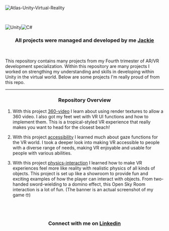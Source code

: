 
![Atlas-Unity-Virtual-Reality](https://github.com/user-attachments/assets/c728f518-217b-4487-b9e0-d484314d365d)

<br>

![Unity](https://img.shields.io/badge/unity-%23000000.svg?style=for-the-badge&logo=unity&logoColor=white)![C#](https://img.shields.io/badge/c%23-%23239120.svg?style=for-the-badge&logo=csharp&logoColor=white)

<h3><p align="center">
All projects were managed and developed by me <a href="https://github.com/Srixx24/">Jackie</a>
</h3></p>

<br>

This repository contains many projects from my Fourth trimester of AR/VR development specialization. Within this repository are many projects I worked on strengthing my understanding and skills in developing within Unity in the virtual world. Below are some projects I'm really proud of from this repo.

---
<center> <h3>Repository Overview</h3> </center>

1. With this project <a href="https://github.com/Srixx24/atlas-unity-virtual-reality/tree/main/360-video">360-video</a> I learn about using render textures to allow a 360 video. I also got my feet wet with VR UI functions and how to implement them. This is a tropical-styled VR experience that really makes you want to head for the closest beach!

2. With this project <a href="https://github.com/Srixx24/atlas-unity-virtual-reality/tree/main/accessibility">accessibility</a> I learned much about gaze functions for the VR world. I took a deeper look into making VR accessible to people with a diverse range of needs, making VR enjoyable and usable for people with various abilities.

3. With this project <a href="https://github.com/Srixx24/atlas-unity-virtual-reality/tree/main/physics-interaction">physics-interaction</a> I learned how to make VR experiences feel more like reality with realistic physics of all kinds of objects. This project is set up like a showroom to provide fun and exciting examples of how the player can interact with objects. From two-handed sword-wielding to a domino effect, this Open Sky Room interaction is a lot of fun. (The banner is an actual screenshot of my game 🤓)

<br>
<br>
<h3><p align="center">
Connect with me on <a href="https://www.linkedin.com/in/jackielovins/">Linkedin</a>
</p></h3>
